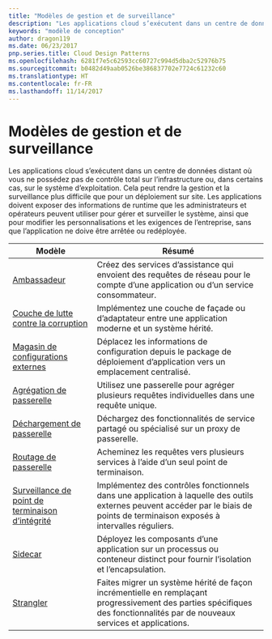 ```yaml
---
title: "Modèles de gestion et de surveillance"
description: "Les applications cloud s’exécutent dans un centre de données distant où vous ne possédez pas de contrôle total sur l’infrastructure ou, dans certains cas, sur le système d’exploitation. Cela peut rendre la gestion et la surveillance plus difficile que pour un déploiement sur site. Les applications doivent exposer des informations de runtime que les administrateurs et opérateurs peuvent utiliser pour gérer et surveiller le système, ainsi que pour modifier les personnalisations et les exigences de l’entreprise, sans que l’application ne doive être arrêtée ou redéployée."
keywords: "modèle de conception"
author: dragon119
ms.date: 06/23/2017
pnp.series.title: Cloud Design Patterns
ms.openlocfilehash: 6281f7e5c62593cc60727c994d5dba2c52976b75
ms.sourcegitcommit: b0482d49aab0526be386837702e7724c61232c60
ms.translationtype: HT
ms.contentlocale: fr-FR
ms.lasthandoff: 11/14/2017
---
```

# <a name="management-and-monitoring-patterns"></a>Modèles de gestion et de surveillance

Les applications cloud s’exécutent dans un centre de données distant où vous ne possédez pas de contrôle total sur l’infrastructure ou, dans certains cas, sur le système d’exploitation. Cela peut rendre la gestion et la surveillance plus difficile que pour un déploiement sur site. Les applications doivent exposer des informations de runtime que les administrateurs et opérateurs peuvent utiliser pour gérer et surveiller le système, ainsi que pour modifier les personnalisations et les exigences de l’entreprise, sans que l’application ne doive être arrêtée ou redéployée.

| Modèle | Résumé |
| ------- | ------- |
| [Ambassadeur](../ambassador.md) | Créez des services d’assistance qui envoient des requêtes de réseau pour le compte d’une application ou d’un service consommateur. |
| [Couche de lutte contre la corruption](../anti-corruption-layer.md) | Implémentez une couche de façade ou d’adaptateur entre une application moderne et un système hérité. |
| [Magasin de configurations externes](../external-configuration-store.md) | Déplacez les informations de configuration depuis le package de déploiement d’application vers un emplacement centralisé. |
| [Agrégation de passerelle](../gateway-aggregation.md) | Utilisez une passerelle pour agréger plusieurs requêtes individuelles dans une requête unique. |
| [Déchargement de passerelle](../gateway-offloading.md) | Déchargez des fonctionnalités de service partagé ou spécialisé sur un proxy de passerelle. |
| [Routage de passerelle](../gateway-routing.md) | Acheminez les requêtes vers plusieurs services à l’aide d’un seul point de terminaison. |
| [Surveillance de point de terminaison d’intégrité](../health-endpoint-monitoring.md) | Implémentez des contrôles fonctionnels dans une application à laquelle des outils externes peuvent accéder par le biais de points de terminaison exposés à intervalles réguliers. |
| [Sidecar](../sidecar.md) | Déployez les composants d’une application sur un processus ou conteneur distinct pour fournir l’isolation et l’encapsulation. |
| [Strangler](../strangler.md) | Faites migrer un système hérité de façon incrémentielle en remplaçant progressivement des parties spécifiques des fonctionnalités par de nouveaux services et applications. |
